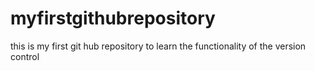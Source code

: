 # myfirstgithubrepository
 this is my first git hub repository to learn the functionality of the version control
